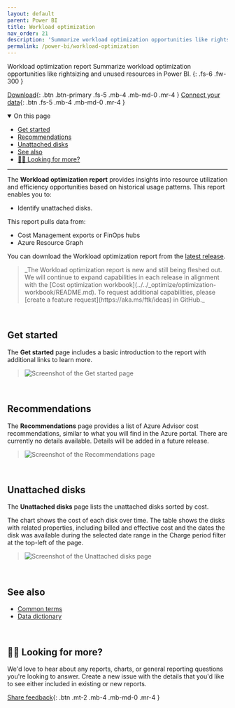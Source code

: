 ```yaml
---
layout: default
parent: Power BI
title: Workload optimization
nav_order: 21
description: 'Summarize workload optimization opportunities like rightsizing and unused resources in Power BI.'
permalink: /power-bi/workload-optimization
---
```


<span class="fs-9 d-block mb-4">Workload optimization report</span>
Summarize workload optimization opportunities like rightsizing and unused resources in Power BI.
{: .fs-6 .fw-300 }

[Download](https://github.com/microsoft/finops-toolkit/releases/latest/download/WorkloadOptimization.pbix){: .btn .btn-primary .fs-5 .mb-4 .mb-md-0 .mr-4 }
[Connect your data](./README.md#-connect-to-your-data){: .btn .fs-5 .mb-4 .mb-md-0 .mr-4 }

<details open markdown="1">
   <summary class="fs-2 text-uppercase">On this page</summary>

- [Get started](#get-started)
- [Recommendations](#recommendations)
- [Unattached disks](#unattached-disks)
- [See also](#see-also)
- [🙋‍♀️ Looking for more?](#️-looking-for-more)

</details>

---

The **Workload optimization report** provides insights into resource utilization and efficiency opportunities based on historical usage patterns. This report enables you to:

- Identify unattached disks.

This report pulls data from:

- Cost Management exports or FinOps hubs
- Azure Resource Graph

You can download the Workload optimization report from the [latest release](https://github.com/microsoft/finops-toolkit/releases).

<blockquote class="note" markdown="1">
_The Workload optimization report is new and still being fleshed out. We will continue to expand capabilities in each release in alignment with the [Cost optimization workbook](../../_optimize/optimization-workbook/README.md). To request additional capabilities, please [create a feature request](https://aka.ms/ftk/ideas) in GitHub._
</blockquote>

<br>

## Get started

The **Get started** page includes a basic introduction to the report with additional links to learn more.

> ![Screenshot of the Get started page](https://github.com/user-attachments/assets/68ded074-aa0f-4785-b08d-b072239db903)

<br>

## Recommendations

The **Recommendations** page provides a list of Azure Advisor cost recommendations, similar to what you will find in the Azure portal. There are currently no details available. Details will be added in a future release.

> ![Screenshot of the Recommendations page](https://github.com/user-attachments/assets/d8fbe2c2-424a-45cb-81b2-b3f4e084513e)

<br>

## Unattached disks

The **Unattached disks** page lists the unattached disks sorted by cost.

The chart shows the cost of each disk over time. The table shows the disks with related properties, including billed and effective cost and the dates the disk was available during the selected date range in the Charge period filter at the top-left of the page.

> ![Screenshot of the Unattached disks page](https://github.com/user-attachments/assets/e81cc448-9090-47f4-b990-daded98a17d8)

<br>

## See also

- [Common terms](../../_resources/terms.md)
- [Data dictionary](../../_resources/data-dictionary.md)

<br>

## 🙋‍♀️ Looking for more?

We'd love to hear about any reports, charts, or general reporting questions you're looking to answer. Create a new issue with the details that you'd like to see either included in existing or new reports.

[Share feedback](https://aka.ms/ftk/idea){: .btn .mt-2 .mb-4 .mb-md-0 .mr-4 }

<br>
